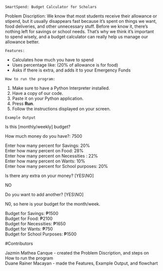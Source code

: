 ```SmartSpend: Budget Calculator for Scholars```

Problem Discription: We know that most students receive their allowance or stipend, but it usually disappears fast because it’s spent on things we want, food deliveries, and other unnecessary stuff. Before we know it, there’s nothing left for savings or school needs. That’s why we think it’s important to spend wisely, and a budget calculator can really help us manage our allowance better.

```Features:```
- Calculates how much you have to spend
- Uses percentage like: (20% of allowance is for food)
- Asks if there is extra, and adds it to your Emergency Funds   

```How to run the program:```

1. Make sure to have a Python Interpreter installed.
2. Have a copy of our code.
3. Paste it on your Python application.
4. Press **Run**.
5. Follow the instructions displayed on your screen.  

```Example Output```

Is this [monthly/weekly] budget?

How much money do you have?: 7500

Enter how many percent for Savings: 20%  
Enter how many percent on Food: 28%  
Enter how many percent on Necessities : 22%  
Enter how many percent on Wants: 10%  
Enter how many percent for School purposes: 20%  

Is there any extra on your money? [YES\NO]  

NO

Do you want to add another? [YES\NO]

N0, so here is your budget for the month/week.

Budget for Savings: ₱1500   
Budget for Food: ₱2100    
Budget for Necessities: ₱1650   
Budget for Wants: ₱750   
Budget for School Purposes: ₱1500  

#Contributors

Jazmin Mathea Canque - created the Problem Discription, and steps on How to run the program  
Duane Rainer Macayan - made the Features, Example Output, and flowchart  

